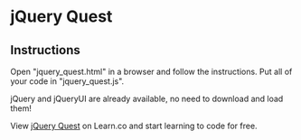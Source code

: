

# jQuery Quest

## Instructions

Open "jquery_quest.html" in a browser and follow the instructions. Put
all of your code in "jquery_quest.js".

jQuery and jQueryUI are already available, no need to download and load
them!

<p data-visibility='hidden'>View <a href='https://learn.co/lessons/jquery-quest' title='jQuery Quest'>jQuery Quest</a> on Learn.co and start learning to code for free.</p>

